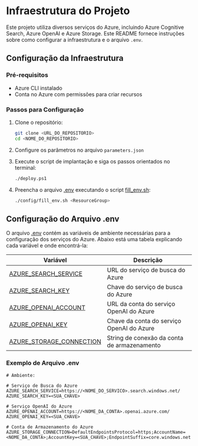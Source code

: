 # Infraestrutura do Projeto

Este projeto utiliza diversos serviços do Azure, incluindo Azure Cognitive Search, Azure OpenAI e Azure Storage. Este README fornece instruções sobre como configurar a infraestrutura e o arquivo `.env`.

## Configuração da Infraestrutura

### Pré-requisitos

- Azure CLI instalado
- Conta no Azure com permissões para criar recursos

### Passos para Configuração

1. Clone o repositório:
    ```sh
    git clone <URL_DO_REPOSITORIO>
    cd <NOME_DO_REPOSITORIO>
    ```

2. Configure os parâmetros no arquivo `parameters.json`

3. Execute o script de implantação e siga os passos orientados no terminal:
    ```sh
    ./deploy.ps1
    ```

4. Preencha o arquivo [.env](http://_vscodecontentref_/0) executando o script [fill_env.sh](http://_vscodecontentref_/1):
    ```sh
    ./config/fill_env.sh <ResourceGroup>
    ```

## Configuração do Arquivo .env

O arquivo [.env](http://_vscodecontentref_/2) contém as variáveis de ambiente necessárias para a configuração dos serviços do Azure. Abaixo está uma tabela explicando cada variável e onde encontrá-la:

| Variável                   | Descrição                                      |
|----------------------------|------------------------------------------------|
| [AZURE_SEARCH_SERVICE](http://_vscodecontentref_/3)     | URL do serviço de busca do Azure               |
| [AZURE_SEARCH_KEY](http://_vscodecontentref_/5)         | Chave do serviço de busca do Azure             |
| [AZURE_OPENAI_ACCOUNT](http://_vscodecontentref_/7)     | URL da conta do serviço OpenAI do Azure        |
| [AZURE_OPENAI_KEY](http://_vscodecontentref_/9)         | Chave da conta do serviço OpenAI do Azure      |
| [AZURE_STORAGE_CONNECTION](http://_vscodecontentref_/11) | String de conexão da conta de armazenamento    |


### Exemplo de Arquivo .env

```env
# Ambiente: 

# Serviço de Busca do Azure
AZURE_SEARCH_SERVICE=https://<NOME_DO_SERVICO>.search.windows.net/
AZURE_SEARCH_KEY=<SUA_CHAVE>

# Serviço OpenAI do Azure
AZURE_OPENAI_ACCOUNT=https://<NOME_DA_CONTA>.openai.azure.com/
AZURE_OPENAI_KEY=<SUA_CHAVE>

# Conta de Armazenamento do Azure
AZURE_STORAGE_CONNECTION=DefaultEndpointsProtocol=https;AccountName=<NOME_DA_CONTA>;AccountKey=<SUA_CHAVE>;EndpointSuffix=core.windows.net


